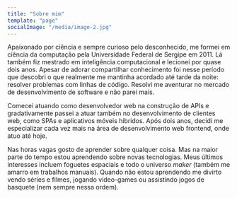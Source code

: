 ```yaml
---
title: "Sobre mim"
template: "page"
socialImage: "/media/image-2.jpg"
---
```


Apaixonado por ciência e sempre curioso pelo desconhecido, me formei em ciência da computação pela Universidade Federal de Sergipe em 2011. Lá também fiz mestrado em inteligência computacional e lecionei por quase dois anos. Apesar de adorar compartilhar conhecimento foi nesse período que descobri o que realmente me mantinha acordado até tarde da noite: resolver problemas com linhas de código. Resolvi me aventurar no mercado de desenvolvimento de software e não parei mais.

Comecei atuando como desenvolvedor web na construção de APIs e gradativamente passei a atuar também no desenvolvimento de clientes web, como SPAs e aplicativos móveis híbridos. Após dois anos, decidi me especializar cada vez mais na área de desenvolvimento web frontend, onde atuo até hoje.

Nas horas vagas gosto de aprender sobre qualquer coisa. Mas na maior parte do tempo estou aprendendo sobre novas tecnologias. Meus últimos interesses incluem foguetes espaciais e todo o universo _maker_ (também me amarro em trabalhos manuais). Quando não estou aprendendo me divirto vendo séries e filmes, jogando video-games ou assistindo jogos de basquete (nem sempre nessa ordem).
